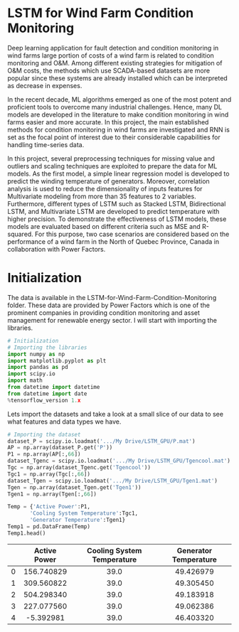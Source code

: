 # LSTM for Wind Farm Condition Monitoring
Deep learning application for fault detection and condition monitoring in wind farms
large portion of costs of a wind farm is related to condition monitoring and O&M. Among different existing strategies for mitigation of O&M costs, the methods which use SCADA-based datasets are more popular since these systems are already installed which can be interpreted as decrease in expenses.

In the recent decade, ML algorithms emerged as one of the most potent and proficient tools to overcome many industrial challenges. Hence, many DL models are developed in the literature to make condition monitoring in wind farms easier and more accurate. In this project, the main established methods for condition monitoring in wind farms are investigated and RNN is set as the focal point of interest due to their considerable capabilities for handling time-series data.

In this project, several preprocessing techniques for missing value and outliers and scaling techniques are exploited to prepare the data for ML models. As the first model, a simple linear regression model is developed to predict the winding temperature of generators. Moreover, correlation analysis is used to reduce the dimensionality of inputs features for Multivariate modeling from more than 35 features to 2 variables. Furthermore, different types of LSTM such as Stacked LSTM, Bidirectional LSTM, and Multivariate LSTM are developed to predict temperature with higher precision. To demonstrate the effectiveness of LSTM models, these models are evaluated based on different criteria such as MSE and R-squared. For this purpose, two case scenarios are considered based on the performance of a wind farm in the North of Quebec Province, Canada in collaboration with Power Factors.

# Initialization
The data is available in the LSTM-for-Wind-Farm-Condition-Monitoring folder. These data are provided by Power Factors which is one of the prominent companies in providing condition monitoring and asset management for renewable energy sector. I will start with importing the libraries.

```python
# Initialization
# Importing the libraries
import numpy as np
import matplotlib.pyplot as plt
import pandas as pd
import scipy.io
import math
from datetime import datetime
from datetime import date
%tensorflow_version 1.x
```

Lets import the datasets and take a look at a small slice of our data to see what features and data types we have.
```python
# Importing the dataset
dataset_P = scipy.io.loadmat('.../My Drive/LSTM_GPU/P.mat')
AP = np.array(dataset_P.get('P'))
P1 = np.array(AP[:,66])
dataset_Tgenc = scipy.io.loadmat('.../My Drive/LSTM_GPU/Tgencool.mat')
Tgc = np.array(dataset_Tgenc.get('Tgencool'))
Tgc1 = np.array(Tgc[:,66])
dataset_Tgen = scipy.io.loadmat('.../My Drive/LSTM_GPU/Tgen1.mat')
Tgen = np.array(dataset_Tgen.get('Tgen1'))
Tgen1 = np.array(Tgen[:,66])
```

```python
Temp = {'Active Power':P1,
       'Cooling System Temperature':Tgc1,
       'Generator Temperature':Tgen1}
Temp1 = pd.DataFrame(Temp)
Temp1.head()
```

|   | Active Power  | Cooling System Temperature | Generator Temperature  |
| - | :---------:   |  :---------:               |   :--------:           |
| 0 | 156.740829    |  39.0                      | 49.426979              |
| 1 | 309.560822    |  39.0                      | 49.305450              |
| 2 | 504.298340    |  39.0                      | 49.183918              |
| 3 | 227.077560    |  39.0                      | 49.062386              |
| 4 | -5.392981     |  39.0                      | 46.403320              |


